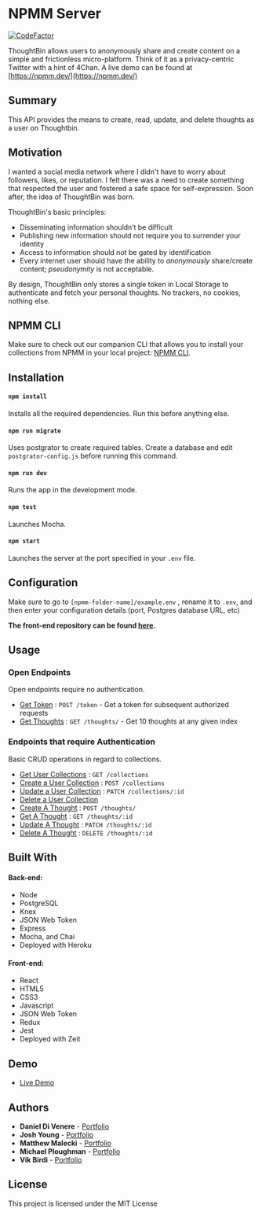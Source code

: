 # NPMM Server

[![CodeFactor](https://www.codefactor.io/repository/github/dannydi12/npmm-server/badge)](https://www.codefactor.io/repository/github/dannydi12/npmm-server)

ThoughtBin allows users to anonymously share and create content on a simple and frictionless micro-platform. Think of it as a privacy-centric Twitter with a hint of 4Chan. A live demo can be found at [https://npmm.dev/](https://npmm.dev/)

## Summary

This API provides the means to create, read, update, and delete thoughts as a user on Thoughtbin.

## Motivation

I wanted a social media network where I didn't have to worry about followers, likes, or reputation. I felt there was a need to create something that respected the user and fostered a safe space for self-expression. Soon after, the idea of ThoughtBin was born.

ThoughtBin's basic principles:

- Disseminating information shouldn’t be difficult
- Publishing new information should not require you to surrender your identity
- Access to information should not be gated by identification
- Every internet user should have the ability to _anonymously_ share/create content; _pseudonymity_ is not acceptable.

By design, ThoughtBin only stores a single token in Local Storage to authenticate and fetch your personal thoughts. No trackers, no cookies, nothing else.

## NPMM CLI

Make sure to check out our companion CLI that allows you to install your collections from NPMM in your local project: [NPMM CLI](https://github.com/maleckim/npmm-cli).

## Installation

#### `npm install`

Installs all the required dependencies. Run this before anything else.

#### `npm run migrate`

Uses postgrator to create required tables. Create a database and edit `postgrator-config.js` before running this command.

#### `npm run dev`

Runs the app in the development mode.

#### `npm test`

Launches Mocha.

#### `npm start`

Launches the server at the port specified in your `.env` file.

## Configuration

Make sure to go to `[npmm-folder-name]/example.env` , rename it to `.env`, and then enter your configuration details (port, Postgres database URL, etc)

**The front-end repository can be found [here](https://github.com/dannydi12/npmm-client).**

## Usage

### Open Endpoints

Open endpoints require no authentication.

- [Get Token](docs/token.md) : `POST /token` - Get a token for subsequent authorized requests
- [Get Thoughts](docs/thoughts/get.md) : `GET /thoughts/` - Get 10 thoughts at any given index

### Endpoints that require Authentication

Basic CRUD operations in regard to collections.

- [Get User Collections](docs/collections/get.md) : `GET /collections`
- [Create a User Collection](docs/collections/post.md) : `POST /collections`
- [Update a User Collection](docs/collections/id/patch.md) : `PATCH /collections/:id`
- [Delete a User Collection](docs/collections/)
- [Create A Thought](docs/thoughts/post.md) : `POST /thoughts/`
- [Get A Thought](docs/thoughts/id/get.md) : `GET /thoughts/:id`
- [Update A Thought](docs/thoughts/id/patch.md) : `PATCH /thoughts/:id`
- [Delete A Thought](docs/thoughts/id/delete.md) : `DELETE /thoughts/:id`

## Built With

#### Back-end:

- Node
- PostgreSQL
- Knex
- JSON Web Token
- Express
- Mocha, and Chai
- Deployed with Heroku

#### Front-end:

- React
- HTML5
- CSS3
- Javascript
- JSON Web Token
- Redux
- Jest
- Deployed with Zeit

## Demo

- [Live Demo](https://npmm.dev/)

## Authors

- **Daniel Di Venere** - [Portfolio](https://)
- **Josh Young** - [Portfolio](https://joshyoung.net)
- **Matthew Malecki** - [Portfolio](https://)
- **Michael Ploughman** - [Portfolio](https://)
- **Vik Birdi** - [Portfolio](https://)

## License

This project is licensed under the MIT License
